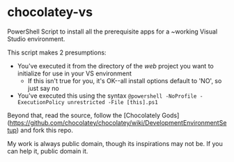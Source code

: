 chocolatey-vs
=============

PowerShell Script to install all the prerequisite apps for a ~working Visual Studio environment.

This script makes 2 presumptions:

* You've executed it from the directory of the _web_ project you want to initialize for use in your VS environment
    * If this isn't true for you, it's OK--all install options default to 'NO', so just say no
* You've executed this using the syntax `@powershell -NoProfile -ExecutionPolicy unrestricted -File [this].ps1`

Beyond that, read the source, follow the [Chocolately Gods] (https://github.com/chocolatey/chocolatey/wiki/DevelopmentEnvironmentSetup) and fork this repo.

My work is always public domain, though its inspirations may not be. If you can help it, public domain it.
